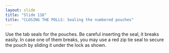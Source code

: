 ```yaml
---
layout: slide
title: "Slide 116"
title: "CLOSING THE POLLS: Sealing the numbered pouches"
---
```


Use the tab seals for the pouches. Be careful inserting the seal, it breaks easily. In case one of them breaks, you may use a red zip tie seal to secure the pouch by sliding it under the lock as shown.
